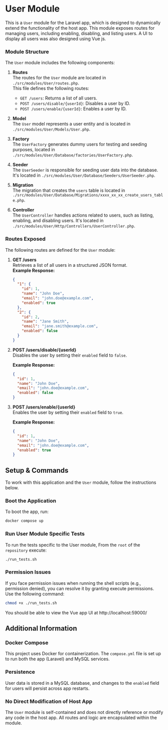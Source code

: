 # User Module

This is a `User` module for the Laravel app, which is designed to dynamically extend the functionality of the host app. This module exposes routes for managing users, including enabling, disabling, and listing users.
A UI to display all users was also designed using Vue js.

### Module Structure

The `User` module includes the following components:

1. **Routes**  
   The routes for the `User` module are located in `./src/modules/User/routes.php`.  
   This file defines the following routes:
    - `GET /users`: Returns a list of all users.
    - `POST /users/disable/{userId}`: Disables a user by ID.
    - `POST /users/enable/{userId}`: Enables a user by ID.

2. **Model**  
   The `User` model represents a user entity and is located in `./src/modules/User/Models/User.php`.

3. **Factory**  
   The `UserFactory` generates dummy users for testing and seeding purposes, located in `./src/modules/User/Database/factories/UserFactory.php`.

4. **Seeder**  
   The `UserSeeder` is responsible for seeding user data into the database. It's located in `./src/modules/User/Database/Seeders/UserSeeder.php`.

5. **Migration**  
   The migration that creates the `users` table is located in `./src/modules/User/Database/Migrations/xxxx_xx_xx_create_users_table.php`.

6. **Controller**  
   The `UserController` handles actions related to users, such as listing, enabling, and disabling users. It's located in `./src/modules/User/Http/Controllers/UserController.php`.

### Routes Exposed

The following routes are defined for the `User` module:

1. **GET /users**  
   Retrieves a list of all users in a structured JSON format.  
   **Example Response:**
   ```json
   {
     "1": {
       "id": 1,
       "name": "John Doe",
       "email": "john.doe@example.com",
       "enabled": true
     },
     "2": {
       "id": 2,
       "name": "Jane Smith",
       "email": "jane.smith@example.com",
       "enabled": false
     }
   }
2. **POST /users/disable/{userId}**  
   Disables the user by setting their `enabled` field to `false`.

   **Example Response:**
   ```json
   {
     "id": 1,
     "name": "John Doe",
     "email": "john.doe@example.com",
     "enabled": false
   }

3. **POST /users/enable/{userId}**  
   Enables the user by setting their `enabled` field to `true`.

   **Example Response:**
   ```json
   {
     "id": 1,
     "name": "John Doe",
     "email": "john.doe@example.com",
     "enabled": true
   }


## Setup & Commands

To work with this application and the `User` module, follow the instructions below.

### Boot the Application

To boot the app, run:

```bash
docker compose up
```


### Run User Module Specific Tests

To run the tests specific to the User module, From the `root` of the `repository` execute:
```bash
./run_tests.sh
```


### Permission Issues

If you face permission issues when running the shell scripts (e.g., permission denied), you can resolve it by granting execute permissions. Use the following command:
```bash
chmod +x ./run_tests.sh
```

You should be able to view the Vue app UI  at http://localhost:59000/


## Additional Information

### Docker Compose
This project uses Docker for containerization. The `compose.yml` file is set up to run both the app (Laravel) and MySQL services.

### Persistence
User data is stored in a MySQL database, and changes to the `enabled` field for users will persist across app restarts.

### No Direct Modification of Host App
The `User` module is self-contained and does not directly reference or modify any code in the host app. All routes and logic are encapsulated within the module.

